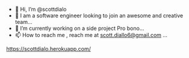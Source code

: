 - 👋 Hi, I’m @scottdialo
- 👀 I am a software engineer looking to join an awesome and creative team...
- 🌱 I’m currently working on a side project Pro bono...
- 📫 How to reach me , reach me at scott.diallo6@gmail.com ...

https://scottdialo.herokuapp.com/

<!---
scottdialo/scottdialo is a ✨ special ✨ repository because its `README.md` (this file) appears on your GitHub profile.
You can click the Preview link to take a look at your changes.
--->
